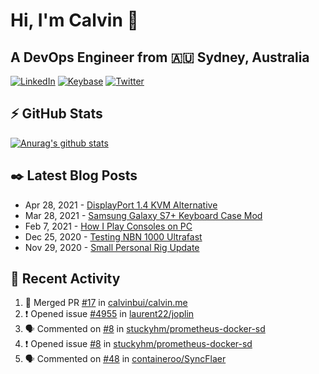 # Hi, I'm Calvin 🍭
## A DevOps Engineer from 🇦🇺 Sydney, Australia</h3>

[![LinkedIn](https://img.shields.io/badge/-c–bui-0077B5?style=flat-square&labelColor=0077B5&logo=LinkedIn&logoColor=white)](https://www.linkedin.com/in/c-bui/)
[![Keybase](https://img.shields.io/badge/-calvinbui-ff6f21?style=flat-square&labelColor=ff6f21&logo=Keybase&logoColor=white)](https://keybase.io/calvinbui)
[![Twitter](https://img.shields.io/badge/-ASAPCalvin-1DA1F2?style=flat-square&labelColor=1DA1F2&logo=Twitter&logoColor=white)](https://twitter.com/ASAPCalvin)

<!-- https://github.com/rishavanand/github-profilinator -->
## ⚡ GitHub Stats
[![Anurag's github stats](https://github-readme-stats.vercel.app/api?username=calvinbui&count_private=true&hide_title=true)](https://github.com/anuraghazra/github-readme-stats)

<!-- https://github.com/gautamkrishnar/blog-post-workflow -->
## ✒️ Latest Blog Posts

<!-- BLOG-POST-LIST:START -->
- Apr 28, 2021 - [DisplayPort 1.4 KVM Alternative](https://calvin.me/displayport-1.4-kvm-alternative)
- Mar 28, 2021 - [Samsung Galaxy S7+ Keyboard Case Mod](https://calvin.me/samsung-galaxy-tab-s7-plus-keyboard-case-mod)
- Feb 7, 2021 - [How I Play Consoles on PC](https://calvin.me/how-i-play-consoles-on-pc)
- Dec 25, 2020 - [Testing NBN 1000 Ultrafast](https://calvin.me/testing-nbn-1000-ultrafast)
- Nov 29, 2020 - [Small Personal Rig Update](https://calvin.me/small-personal-rig-update)

<!-- BLOG-POST-LIST:END -->

## 🏃‍ Recent Activity

<!--START_SECTION:activity-->
1. 🎉 Merged PR [#17](https://github.com/calvinbui/calvin.me/pull/17) in [calvinbui/calvin.me](https://github.com/calvinbui/calvin.me)
2. ❗️ Opened issue [#4955](https://github.com/laurent22/joplin/issues/4955) in [laurent22/joplin](https://github.com/laurent22/joplin)
3. 🗣 Commented on [#8](https://github.com/stuckyhm/prometheus-docker-sd/issues/8) in [stuckyhm/prometheus-docker-sd](https://github.com/stuckyhm/prometheus-docker-sd)
4. ❗️ Opened issue [#8](https://github.com/stuckyhm/prometheus-docker-sd/issues/8) in [stuckyhm/prometheus-docker-sd](https://github.com/stuckyhm/prometheus-docker-sd)
5. 🗣 Commented on [#48](https://github.com/containeroo/SyncFlaer/issues/48) in [containeroo/SyncFlaer](https://github.com/containeroo/SyncFlaer)
<!--END_SECTION:activity-->
